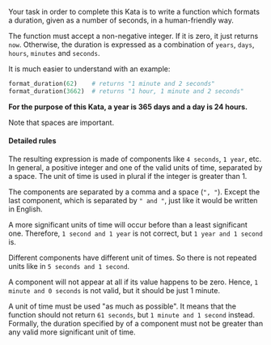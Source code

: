 Your task in order to complete this Kata is to write a function which formats a duration, given as a number of seconds, 
in a human-friendly way.

The function must accept a non-negative integer. If it is zero, it just returns `now`. Otherwise, the duration is 
expressed as a combination of `years`, `days`, `hours`, `minutes` and `seconds`.

It is much easier to understand with an example:

```python
format_duration(62)    # returns "1 minute and 2 seconds"
format_duration(3662)  # returns "1 hour, 1 minute and 2 seconds"
```

**For the purpose of this Kata, a year is 365 days and a day is 24 hours.**

Note that spaces are important.

#### Detailed rules

The resulting expression is made of components like `4 seconds`, `1 year`, etc. In general, a positive integer and one of 
the valid units of time, separated by a space. The unit of time is used in plural if the integer is greater than 1.

The components are separated by a comma and a space (`", "`). Except the last component, which is separated by
 `" and "`, just like it would be written in English.

A more significant units of time will occur before than a least significant one. Therefore, `1 second and 1 year` is not 
correct, but `1 year and 1 second` is.

Different components have different unit of times. So there is not repeated units like in `5 seconds and 1 second`.

A component will not appear at all if its value happens to be zero. Hence, `1 minute and 0 seconds` is not valid, but 
it should be just 1 minute.

A unit of time must be used "as much as possible". It means that the function should not return `61 seconds`, 
but `1 minute and 1 second` instead. Formally, the duration specified by of a component must not be greater than any 
valid more significant unit of time.